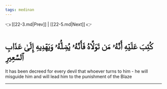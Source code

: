 ```yaml
---
tags: medinan
---
```


👈 [[22-3.md|Prev]] | [[22-5.md|Next]] 👉

# كُتِبَ عَلَيۡهِ أَنَّهُۥ مَن تَوَلَّاهُ فَأَنَّهُۥ يُضِلُّهُۥ وَيَهۡدِيهِ إِلَىٰ عَذَابِ ٱلسَّعِيرِ

It has been decreed for every devil that whoever turns to him - he will misguide him and will lead him to the punishment of the Blaze

---

